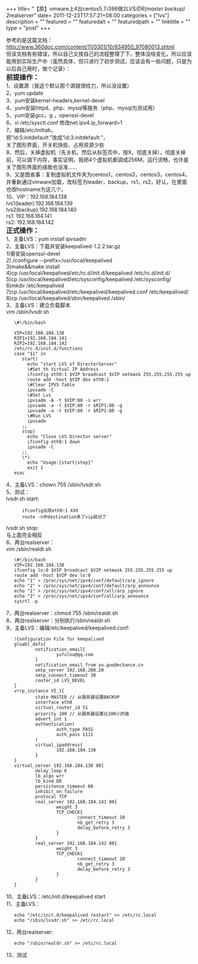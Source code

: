 +++
title= "【原】vmware上4台centos5.7.i386做2*LVS/DR(master backup) 2*realserver"
date= 2011-12-23T17:57:21+08:00
categories = ["lvs"]
description = ""
featured = ""
featuredalt = ""
featuredpath = ""
linktitle = ""
type = "post"
+++

参考的是这篇文档：http://www.360doc.com/content/11/0301/10/834950_97080013.shtml  
但该文档有些错误，所以自己又按自己的流程整理了下，整体没啥变化，所以应该能用到实际生产中（虽然具体，但只进行了初步测试，应该会有一些问题，只是为以后自己用时，做个记录）：  
**<font size="4">前提操作：</font>**  
1、设置源（我这个默认那个源就很给力，所以没设置）  
2、yum update  
3、yum安装kernel-headers,kernel-devel  
4、yum安装httpd、php、mysql等服务（php、mysql为测试用）  
5、yum安装gcc，g  ，openssl-devel  
6、vi /etc/sysctl.conf 修改net.ipv4.ip_forward=1  
7、编辑/etc/inittab，  
   把“id:5:initdefault:”改成“id:3:initdefault:”，  
   关了图形界面，开关机快些、占用资源少些  
8、然后，关掉虚拟机（先关机，然后从标签页中，按X，彻底关掉），彻底关掉前，可以调下内存，事实证明，我把4个虚拟机都调成256M，运行流畅，也许是关了图形界面的缘故也没准……  
9、又是图省事：复制虚拟机文件夹为centos1，centos2，centos3，centos4，并重新通过vmware加载，改标签为leader，backup，rs1，rs2，好认，在里面也改hostname为这几个。  
10、VIP：192.168.184.138  
   lvs1(leader):192.168.184.139  
   lvs2(backup):192.168.184.140  
   rs1: 192.168.184.141  
   rs2: 192.168.184.142  
**<font size="4">正式操作：</font>**  
1、主备LVS：yum install ipvsadm  
2、主备LVS：下载并安装keepalived-1.2.2.tar.gz  
   1)需安装openssl-devel  
   2)./configure --prefix=/usr/local/keepalived  
   3)make&&make install  
   4)cp /usr/local/keepalived/etc/rc.d/init.d/keepalived /etc/rc.d/init.d/  
   5)cp /usr/local/keepalived/etc/sysconfig/keepalived /etc/sysconfig/  
   6)mkdir /etc/keepalived  
   7)cp /usr/local/keepalived/etc/keepalived/keepalived.conf /etc/keepalived/  
   8)cp /usr/local/keepalived/sbin/keepalived /sbin/  
3、主备LVS：建立负载脚本  
   vim /sbin/lvsdr.sh  
```
   \#!/bin/bash  

   VIP=192.168.184.138  
   RIP1=192.168.184.141  
   RIP2=192.168.184.142  
   /etc/rc.d/init.d/functions  
   case "$1" in  
      start)  
        echo "start LVS of DirectorServer"  
        \#Set th Virtual IP Address  
        ifconfig eth0:1 $VIP broadcast $VIP netmask 255.255.255.255 up  
        route add -host $VIP dev eth0:1  
        \#Clear IPVS Table  
        ipvsadm -C  
        \#Set Lvs  
        ipvsadm -A -t $VIP:80 -s wrr  
        ipvsadm -a -t $VIP:80 -r $RIP1:80 -g  
        ipvsadm -a -t $VIP:80 -r $RIP2:80 -g  
        \#Run LVS  
        ipvsadm  
      ;;  
      stop)  
        echo "Close LVS Director server"  
        ifconfig eth0:1 down  
        ipvsadm -C  
      ;;  
      \*)  
        echo "Usage:{start|stop}"  
        exit 1  
   esac  
```
4、主备LVS：chown 755 /sbin/lvsdr.sh  
5、测试：  
   lvsdr.sh start:  
```
      ifconfig出现eth0:1 XXX  
      route -n中destination多了vip就对了  
```
   lvsdr.sh stop:  
      与上面完全相反  
6、两台realserver：  
   vim /sbin/realdr.sh  
```
   \#!/bin/bash  
   VIP=192.168.184.138  
   ifconfig lo:0 $VIP broadcast $VIP netmask 255.255.255.255 up  
   route add -host $VIP dev lo:0  
   echo "1" > /proc/sys/net/ipv4/conf/default/arp_ignore  
   echo "2" > /proc/sys/net/ipv4/conf/default/arp_announce  
   echo "1" > /proc/sys/net/ipv4/conf/all/arp_ignore  
   echo "2" > /proc/sys/net/ipv4/conf/all/arp_announce  
   sysctl -p  
```
7、两台realserver：chmod 755 /sbin/realdr.sh  
8、两台realserver：分别执行/sbin/realdr.sh  
9、主备LVS：编辑/etc/keepalived/keepalived.conf:  
```
   !Configuration File for keepalived  
   gloabl_defs{  
           notification_email{  
                   yufulou@qq.com  
           }  
           notification_email_from yu.guo@echance.cn  
           smtp_server 192.168.200.20  
           smtp_connect_timeout 30  
           router_id LVS_DEVEL  
   }  
   vrrp_instance VI_1{  
           state MASTER // 从服务器设置BACKUP  
           interface eth0  
           virtual_router_id 51  
           priority 100 // 从服务器设置比100小的值  
           advert_int 1  
           authentication(  
                   auth_type PASS  
                   auth_pass 1111  
           )  
           virtual_ipaddress{  
                   192.168.184.138  
           }  
   }  
   virtual_server 192.168.184.138 80{  
           delay_loop 6  
           lb_algo wrr  
           lb_kind DR  
           persistence_timeout 60  
           inhibit_on_failure  
           protocal TCP  
           real_server 192.168.184.141 80{  
                   weight 3  
                   TCP_CHECK{  
                           connect_timeout 10  
                           nb_get_retry 3  
                           delay_before_retry 3  
                   }  
           }  
           real_server 192.168.184.142 80{  
                   weight 3  
                   TCP_CHECK{  
                           connect_timeout 10  
                           nb_get_retry 3  
                           delay_before_retry 3  
                   }  
           }  
   }  
```
10、主备LVS：/etc/init.d/keepalived start  
11、主备LVS：  
```
   echo "/etc/init.d/keepalived restart" >> /etc/rc.local  
   echo "/sbin/lvsdr.sh" >> /etc/rc.local  
```
12、两台realserver:  
```
   echo "/sbin/realdr.sh" >> /etc/rc.local  
```
13、测试  
